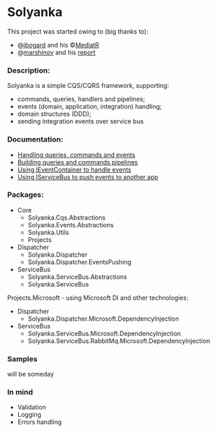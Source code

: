 Solyanka
===

This project was started owing to (big thanks to):
  - @[jbogard](https://github.com/jbogard) and his ©[MediatR](https://github.com/jbogard/MediatR)
  - @[marshinov](https://habr.com/ru/users/marshinov/) and his [report](https://habr.com/ru/company/jugru/blog/447308/)

### Description:
Solyanka is a simple CQS/CQRS framework, supporting:
  - commands, queries, handlers and pipelines;
  - events (domain, application, integration) handling;
  - domain structures (DDD);
  - sending integration events over service bus

### Documentation:
  - [Handling queries, commands and events](https://github.com/yaroslow/Solyanka/blob/master/docs/1.%20Handling%20queries%2C%20commands%20and%20events.md)
  - [Building queries and commands pipelines](https://github.com/yaroslow/Solyanka/blob/master/docs/2.%20Building%20queries%20and%20commands%20pipelines.md)
  - [Using IEventContainer to handle events](https://github.com/yaroslow/Solyanka/blob/master/docs/3.%20Using%20IEventContainer%20to%20handle%20events.md)
  - [Using IServiceBus to push events to another app](https://github.com/yaroslow/Solyanka/blob/master/docs/4.%20Using%20IServiceBus%20to%20push%20events%20to%20another%20app.md)

### Packages:
  - Core
    - Solyanka.Cqs.Abstractions
    - Solyanka.Events.Abstractions
    - Solyanka.Utils
    - Projects
  - Dispatcher
    - Solyanka.Dispatcher
    - Solyanka.Dispatcher.EventsPushing
  - ServiceBus
    - Solyanka.ServiceBus.Abstractions
    - Solyanka.ServiceBus
  
  Projects.Microsoft - using Microsoft DI and other technologies:
  - Dispatcher
    - Solyanka.Dispatcher.Microsoft.DependencyInjection
  - ServiceBus
    - Solyanka.ServiceBus.Microsoft.DependencyInjection
    - Solyanka.ServiceBus.RabbitMq.Microsoft.DependencyInjection

### Samples
 will be someday

### In mind
- Validation
- Logging
- Errors handling
